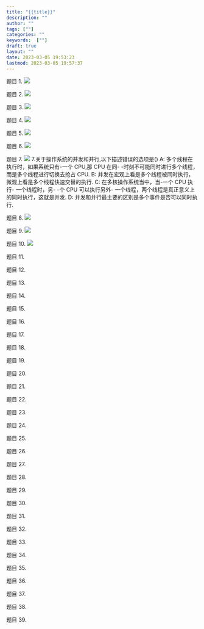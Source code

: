 ```yaml
---
title: "{{title}}"
description: ""
author: ""
tags: [""]
categories: ""
keywords:  [""]
draft: true
layout: ""
date: 2023-03-05 19:53:23
lastmod: 2023-03-05 19:57:37
---
```


题目 1. ![](米哈游笔试记录.assets/image-20230305200129.png)



题目 2. ![](米哈游笔试记录.assets/image-20230305200138.png)



题目 3. ![](米哈游笔试记录.assets/image-20230305200144.png)



题目 4. ![](米哈游笔试记录.assets/image-20230305200151.png)



题目 5. ![](米哈游笔试记录.assets/image-20230305200205.png)



题目 6. ![](米哈游笔试记录.assets/image-20230305200217.png)



题目 7. ![](米哈游笔试记录.assets/image-20230305200231.png)
7.关于操作系统的并发和并行,以下描述错误的选项是()
A: 多个线程在执行时，如果系统只有-一个 CPU,那 CPU 在同- -时刻不可能同时进行多个线程，而是多个线程进行切换去抢占 CPU.
B: 并发在宏观上看是多个线程被同时执行，微观上看是多个线程快速交替的执行.
C: 在多核操作系统当中，当-一个 CPU 执行- 一个线程时，另- -个 CPU 可以执行另外- 一个线程，两个线程是真正意义上的同时执行，这就是并发.
D: 并发和并行最主要的区别是多个事件是否可以同时执行.



题目 8. ![](米哈游笔试记录.assets/image-20230305200254.png)



题目 9. ![](米哈游笔试记录.assets/image-20230305200309.png)



题目 10. ![](米哈游笔试记录.assets/image-20230305200328.png)



题目 11. 

题目 12. 

题目 13. 

题目 14. 

题目 15. 

题目 16. 

题目 17. 

题目 18. 

题目 19. 

题目 20. 

题目 21. 

题目 22. 

题目 23. 

题目 24. 

题目 25. 

题目 26. 

题目 27. 

题目 28. 

题目 29. 

题目 30. 

题目 31. 

题目 32. 

题目 33. 

题目 34. 

题目 35. 

题目 36. 

题目 37. 

题目 38. 

题目 39. 
